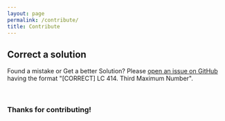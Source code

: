 ```yaml
---
layout: page
permalink: /contribute/
title: Contribute
---
```


## Correct a solution
Found a mistake or Get a better Solution? Please [open an issue on GitHub](https://github.com/nil1729/LEETCODE-001/issues) having the format "[CORRECT] LC 414. Third Maximum Number".

<br/>

### Thanks for contributing!
